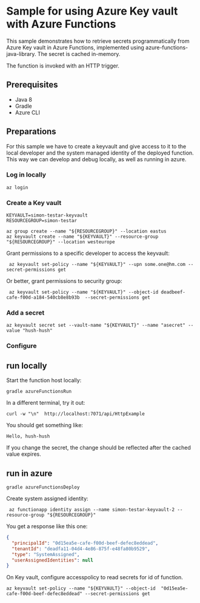 # Sample for using Azure Key vault with Azure Functions

This sample demonstrates how to retrieve secrets programmatically from Azure Key vault in Azure Functions, implemented using azure-functions-java-library. The secret is cached in-memory.

The function is invoked with an HTTP trigger.

## Prerequisites

- Java 8
- Gradle
- Azure CLI

## Preparations

For this sample we have to create a keyvault and give access to it to the local developer and the system managed identity of the deployed function. This way we can develop and debug locally, as well as running in azure. 

### Log in locally

```
az login
```

### Create a Key vault

```
KEYVAULT=simon-testar-keyvault
RESOURCEGROUP=simon-testar

az group create --name "${RESOURCEGROUP}" --location eastus
az keyvault create --name "${KEYVAULT}" --resource-group "${RESOURCEGROUP}" --location westeurope
```


Grant permissions to a specific developer to access the keyvault:
```
 az keyvault set-policy --name "${KEYVAULT}" --upn some.one@hm.com --secret-permissions get
```
Or better, grant permissions to security group:
```
 az keyvault set-policy --name "${KEYVAULT}" --object-id deadbeef-cafe-f00d-a184-540cb8e8b93b  --secret-permissions get
```

### Add a secret
```
az keyvault secret set --vault-name "${KEYVAULT}" --name "asecret" --value "hush-hush"
```

### Configure

## run locally

Start the function host locally:

```
gradle azureFunctionsRun
```

In a different terminal, try it out:
```
curl -w "\n"  http://localhost:7071/api/HttpExample 
```

You should get something like:
```
Hello, hush-hush
```

If you change the secret, the change should be reflected after the cached value expires.

## run in azure

`gradle azureFunctionsDeploy`

Create system assigned identity:

```shell script
 az functionapp identity assign --name simon-testar-keyvault-2 --resource-group "${RESOURCEGROUP}"
```

You get a response like this one:

````json
{
  "principalId": "0d15ea5e-cafe-f00d-beef-defec8eddead",
  "tenantId": "deadfa11-04d4-4e86-875f-e48fa80b9529",
  "type": "SystemAssigned",
  "userAssignedIdentities": null
}
````


On Key vault, configure accesspolicy to read secrets for id of function.

````shell script
az keyvault set-policy --name "${KEYVAULT}" --object-id  "0d15ea5e-cafe-f00d-beef-defec8eddead" --secret-permissions get

````






